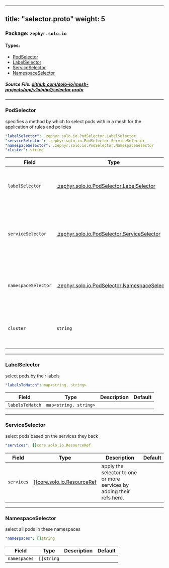 
---
title: "selector.proto"
weight: 5
---

<!-- Code generated by solo-kit. DO NOT EDIT. -->


### Package: `zephyr.solo.io` 
#### Types:


- [PodSelector](#podselector)
- [LabelSelector](#labelselector)
- [ServiceSelector](#serviceselector)
- [NamespaceSelector](#namespaceselector)
  



##### Source File: [github.com/solo-io/mesh-projects/api/v1alpha1/selector.proto](https://github.com/solo-io/mesh-projects/blob/master/api/v1alpha1/selector.proto)





---
### PodSelector

 
specifies a method by which to select pods
with in a mesh for the application of rules and policies

```yaml
"labelSelector": .zephyr.solo.io.PodSelector.LabelSelector
"serviceSelector": .zephyr.solo.io.PodSelector.ServiceSelector
"namespaceSelector": .zephyr.solo.io.PodSelector.NamespaceSelector
"cluster": string

```

| Field | Type | Description | Default |
| ----- | ---- | ----------- |----------- | 
| `labelSelector` | [.zephyr.solo.io.PodSelector.LabelSelector](../../v1/selector.proto.sk/#labelselector) | select pods by their labels. Only one of `labelSelector`, or `namespaceSelector` can be set. |  |
| `serviceSelector` | [.zephyr.solo.io.PodSelector.ServiceSelector](../../v1/selector.proto.sk/#serviceselector) | select pods by their corresponding services. Only one of `serviceSelector`, or `namespaceSelector` can be set. |  |
| `namespaceSelector` | [.zephyr.solo.io.PodSelector.NamespaceSelector](../../v1/selector.proto.sk/#namespaceselector) | select all pods within one or more namespaces. Only one of `namespaceSelector`, or `serviceSelector` can be set. |  |
| `cluster` | `string` | cluster to search for the specified resources if not specified will default to the local cluster. |  |




---
### LabelSelector

 
select pods by their labels

```yaml
"labelsToMatch": map<string, string>

```

| Field | Type | Description | Default |
| ----- | ---- | ----------- |----------- | 
| `labelsToMatch` | `map<string, string>` |  |  |




---
### ServiceSelector

 
select pods based on the services they back

```yaml
"services": []core.solo.io.ResourceRef

```

| Field | Type | Description | Default |
| ----- | ---- | ----------- |----------- | 
| `services` | [[]core.solo.io.ResourceRef](../../../../solo-kit/api/v1/ref.proto.sk/#resourceref) | apply the selector to one or more services by adding their refs here. |  |




---
### NamespaceSelector

 
select all pods in these namespaces

```yaml
"namespaces": []string

```

| Field | Type | Description | Default |
| ----- | ---- | ----------- |----------- | 
| `namespaces` | `[]string` |  |  |





<!-- Start of HubSpot Embed Code -->
<script type="text/javascript" id="hs-script-loader" async defer src="//js.hs-scripts.com/5130874.js"></script>
<!-- End of HubSpot Embed Code -->
